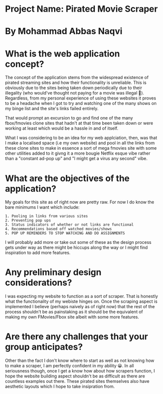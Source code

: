 # Project Name: Pirated Movie Scraper
# By Mohammad Abbas Naqvi

# What is the web application concept?

The concept of the application stems from the widespread existence of pirated streaming sites and how their functionality is unreliable. This is obviously due to the sites being taken down periodically due to their illegality (who would've thought not paying for a movie was illegal 👀). Regardless, from my personal experience of using these websites it proves to be a headache when I got to try and watching one of the many shows on my binge list and the site's links failed entirely.

That would prompt an excursion to go and find one of the many fbox/fmovies clone sites that hadn't at that time been taken down or were working at least which would be a hassle in and of itself.

What I was considering to be an idea for my web applciation, then, was that I make a localised space (i.e my own website) and pool in all the links from these clone sites to make in essence a sort of mega fmovies site with some other utilities added to it givng it a more bougie Netflix esque vibe rather than a "constant ad-pop up" and "I might get a virus any second" vibe.

# What are the objectives of the application?

My goals for this site as of right now are pretty raw. For now I do know the bare minimums I want which include:

    1. Pooling in links from various sites
    2. Preventing pop ups
    3. Status indicators of whether or not links are functional
    4. Recommendations based off watched movies/shows
    5. POP UP REMINDERS TO STOP WATCHING AND DO ASSIGNMENTS

I will probably add more or take out some of these as the design process gets under way as there might be hiccups along the way or I might find inspiration to add more features.

# Any preliminary design considerations?

I was expecting my website to function as a sort of scraper. That is honestly what the functionality of my webiste hinges on. Once the scraping aspect is implemented I believe (perhaps naively as of right now) that the rest of the process shouldn't be as painstaking as it should be the equivalent of making my own FMovies/Fbox site albeit with some more features.

# Are there any challenges that your group anticipates?

Other than the fact I don't know where to start as well as not knowing how to make a scraper, I am perfectly confident in my ability 😀. In all seriousness though, once I get a know how about how scrapers function, I hope the website building aspect shouldn't be as difficult as there are countless examples out there. These pirated sites themselves also have aesthetic layouts which I hope to take insipration from.


